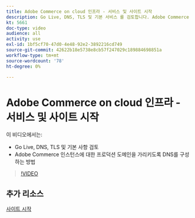 ```yaml
---
title: Adobe Commerce on cloud 인프라 - 서비스 및 사이트 시작
description: Go Live, DNS, TLS 및 기본 서비스 를 검토합니다. Adobe Commerce 인스턴스의 프로덕션 도메인을 가리키도록 DNS를 구성하는 방법을 알아봅니다.
kt: 5661
doc-type: video
audience: all
activity: use
exl-id: 1bf5cf70-47d0-4e48-92e2-3892216cd749
source-git-commit: 42622b18e5738e8cb57f247029c189884698851a
workflow-type: tm+mt
source-wordcount: '78'
ht-degree: 0%

---
```


# Adobe Commerce on cloud 인프라 - 서비스 및 사이트 시작

이 비디오에서는:

- Go Live, DNS, TLS 및 기본 사항 검토
- Adobe Commerce 인스턴스에 대한 프로덕션 도메인을 가리키도록 DNS를 구성하는 방법

>[!VIDEO](https://video.tv.adobe.com/v/35697?quality=12&learn=on)

## 추가 리소스

[사이트 시작](https://devdocs.magento.com/cloud/live/live.html)
